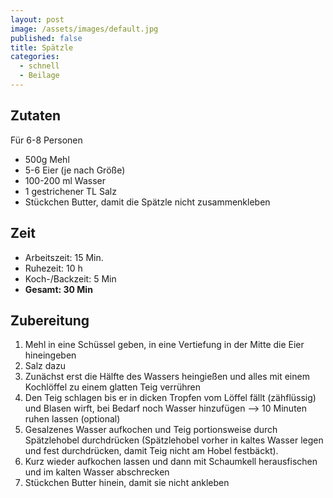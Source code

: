 ```yaml
---
layout: post
image: /assets/images/default.jpg
published: false
title: Spätzle
categories:
  - schnell
  - Beilage
---
```

## Zutaten
Für 6-8 Personen 
- 500g Mehl
- 5-6 Eier (je nach Größe)
- 100-200 ml Wasser
- 1 gestrichener TL Salz
- Stückchen Butter, damit die Spätzle nicht zusammenkleben

## Zeit
- Arbeitszeit: 15 Min.
- Ruhezeit: 10 h
- Koch-/Backzeit: 5 Min
- **Gesamt: 30 Min**

## Zubereitung
1. Mehl in eine Schüssel geben, in eine Vertiefung in der Mitte die Eier hineingeben
2. Salz dazu
3. Zunächst erst die Hälfte des Wassers heingießen und alles mit einem Kochlöffel zu einem glatten Teig verrühren
4. Den Teig schlagen bis er in dicken Tropfen vom Löffel fällt (zähflüssig) und Blasen wirft, bei Bedarf noch Wasser hinzufügen --> 10 Minuten ruhen lassen (optional)
5. Gesalzenes Wasser aufkochen und Teig portionsweise durch Spätzlehobel durchdrücken (Spätzlehobel vorher in kaltes Wasser legen und fest durchdrücken, damit Teig nicht am Hobel festbäckt).
6. Kurz wieder aufkochen lassen und dann mit Schaumkell herausfischen und im kalten Wasser abschrecken
7. Stückchen Butter hinein, damit sie nicht ankleben